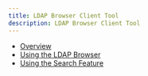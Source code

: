 ```yaml
---
title: LDAP Browser Client Tool
description: LDAP Browser Client Tool
---
```


- [Overview](01-overview.md)
- [Using the LDAP Browser](02-using-the-ldap-browser.md)
- [Using the Search Feature](03-using-the-search-feature.md)
